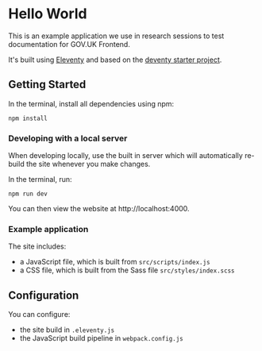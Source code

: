 # Hello World

This is an example application we use in research sessions to test documentation for GOV.UK Frontend.

It's built using [Eleventy](https://www.11ty.dev/) and based on the [deventy starter project](https://github.com/ianrose/deventy).

## Getting Started

In the terminal, install all dependencies using npm:

```
npm install
```

### Developing with a local server

When developing locally, use the built in server which will automatically re-build the site whenever you make changes.

In the terminal, run:

```
npm run dev
```

You can then view the website at http://localhost:4000.

### Example application

The site includes:

- a JavaScript file, which is built from `src/scripts/index.js`
- a CSS file, which is built from the Sass file `src/styles/index.scss`

## Configuration

You can configure:

- the site build in `.eleventy.js`
- the JavaScript build pipeline in `webpack.config.js`
